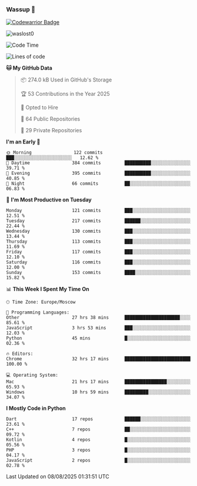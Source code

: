 ### Wassup 👋

[![Codewarrior Badge](https://www.codewars.com/users/waslost/badges/small)](https://www.codewars.com/users/waslost)

<p align="left"> <img src="https://komarev.com/ghpvc/?username=waslost0" alt="waslost0" /></p>

<!--START_SECTION:waka-->
![Code Time](http://img.shields.io/badge/Code%20Time-6%2C035%20hrs%208%20mins-blue)

![Lines of code](https://img.shields.io/badge/From%20Hello%20World%20I%27ve%20Written-1.5%20million%20lines%20of%20code-blue)

**🐱 My GitHub Data** 

> 📦 274.0 kB Used in GitHub's Storage 
 > 
> 🏆 53 Contributions in the Year 2025
 > 
> 💼 Opted to Hire
 > 
> 📜 64 Public Repositories 
 > 
> 🔑 29 Private Repositories 
 > 
**I'm an Early 🐤** 

```text
🌞 Morning                122 commits         ███░░░░░░░░░░░░░░░░░░░░░░   12.62 % 
🌆 Daytime                384 commits         ██████████░░░░░░░░░░░░░░░   39.71 % 
🌃 Evening                395 commits         ██████████░░░░░░░░░░░░░░░   40.85 % 
🌙 Night                  66 commits          ██░░░░░░░░░░░░░░░░░░░░░░░   06.83 % 
```
📅 **I'm Most Productive on Tuesday** 

```text
Monday                   121 commits         ███░░░░░░░░░░░░░░░░░░░░░░   12.51 % 
Tuesday                  217 commits         ██████░░░░░░░░░░░░░░░░░░░   22.44 % 
Wednesday                130 commits         ███░░░░░░░░░░░░░░░░░░░░░░   13.44 % 
Thursday                 113 commits         ███░░░░░░░░░░░░░░░░░░░░░░   11.69 % 
Friday                   117 commits         ███░░░░░░░░░░░░░░░░░░░░░░   12.10 % 
Saturday                 116 commits         ███░░░░░░░░░░░░░░░░░░░░░░   12.00 % 
Sunday                   153 commits         ████░░░░░░░░░░░░░░░░░░░░░   15.82 % 
```


📊 **This Week I Spent My Time On** 

```text
🕑︎ Time Zone: Europe/Moscow

💬 Programming Languages: 
Other                    27 hrs 38 mins      █████████████████████░░░░   85.61 % 
JavaScript               3 hrs 53 mins       ███░░░░░░░░░░░░░░░░░░░░░░   12.03 % 
Python                   45 mins             █░░░░░░░░░░░░░░░░░░░░░░░░   02.36 % 

🔥 Editors: 
Chrome                   32 hrs 17 mins      █████████████████████████   100.00 % 

💻 Operating System: 
Mac                      21 hrs 17 mins      ████████████████░░░░░░░░░   65.93 % 
Windows                  10 hrs 59 mins      █████████░░░░░░░░░░░░░░░░   34.07 % 
```

**I Mostly Code in Python** 

```text
Dart                     17 repos            ██████░░░░░░░░░░░░░░░░░░░   23.61 % 
C++                      7 repos             ██░░░░░░░░░░░░░░░░░░░░░░░   09.72 % 
Kotlin                   4 repos             █░░░░░░░░░░░░░░░░░░░░░░░░   05.56 % 
PHP                      3 repos             █░░░░░░░░░░░░░░░░░░░░░░░░   04.17 % 
JavaScript               2 repos             █░░░░░░░░░░░░░░░░░░░░░░░░   02.78 % 
```




 Last Updated on 08/08/2025 01:31:51 UTC
<!--END_SECTION:waka-->

